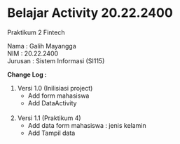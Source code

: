 # Belajar Activity 20.22.2400

Praktikum 2 Fintech 

Nama    : Galih Mayangga <br/>
NIM     : 20.22.2400 <br/>
Jurusan : Sistem Informasi (SI115) <br/>

<b>Change Log :  </b>
  1. Versi 1.0 (Inilisiasi project)
     - Add form mahasiswa
     - Add DataActivity
     <br/>
  2. Versi 1.1 (Praktikum 4)
     - Add data form mahasiswa : jenis kelamin
     - Add Tampil data
     
